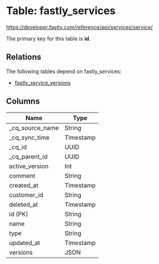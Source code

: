 # Table: fastly_services

https://developer.fastly.com/reference/api/services/service/

The primary key for this table is **id**.

## Relations

The following tables depend on fastly_services:
  - [fastly_service_versions](fastly_service_versions.md)

## Columns

| Name          | Type          |
| ------------- | ------------- |
|_cq_source_name|String|
|_cq_sync_time|Timestamp|
|_cq_id|UUID|
|_cq_parent_id|UUID|
|active_version|Int|
|comment|String|
|created_at|Timestamp|
|customer_id|String|
|deleted_at|Timestamp|
|id (PK)|String|
|name|String|
|type|String|
|updated_at|Timestamp|
|versions|JSON|